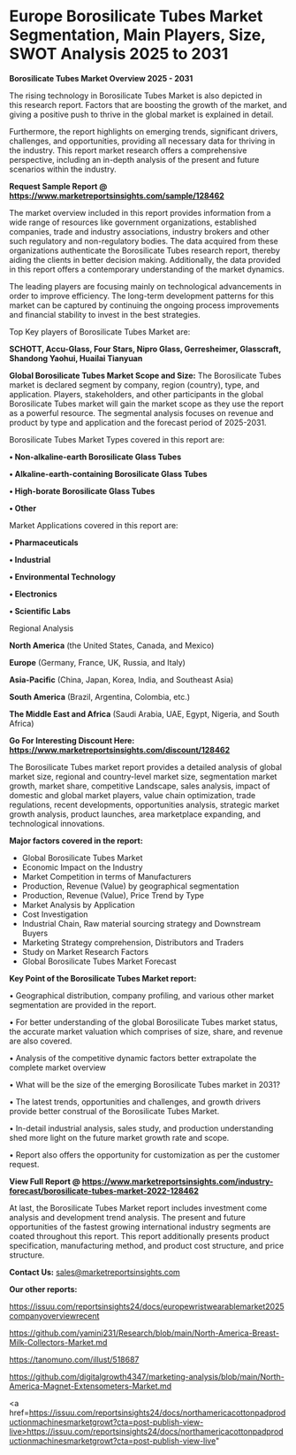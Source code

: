 # Europe Borosilicate Tubes Market Segmentation, Main Players, Size, SWOT Analysis 2025 to 2031

<Strong> Borosilicate Tubes Market Overview 2025 - 2031</strong>

The rising technology in Borosilicate Tubes Market is also depicted in this research report. Factors that are boosting the growth of the market, and giving a positive push to thrive in the global market is explained in detail.

Furthermore, the report highlights on emerging trends, significant drivers, challenges, and opportunities, providing all necessary data for thriving in the industry. This report market research offers a comprehensive perspective, including an in-depth analysis of the present and future scenarios within the industry.

<strong>Request Sample Report @ <a href=https://www.marketreportsinsights.com/sample/128462>https://www.marketreportsinsights.com/sample/128462</a></strong>

The market overview included in this report provides information from a wide range of resources like government organizations, established companies, trade and industry associations, industry brokers and other such regulatory and non-regulatory bodies. The data acquired from these organizations authenticate the Borosilicate Tubes research report, thereby aiding the clients in better decision making. Additionally, the data provided in this report offers a contemporary understanding of the market dynamics.

The leading players are focusing mainly on technological advancements in order to improve efficiency. The long-term development patterns for this market can be captured by continuing the ongoing process improvements and financial stability to invest in the best strategies.

Top Key players of Borosilicate Tubes Market are:

<strong>SCHOTT, Accu-Glass, Four Stars, Nipro Glass, Gerresheimer, Glasscraft, Shandong Yaohui, Huailai Tianyuan</strong>

<strong><b>Global Borosilicate Tubes Market Scope and Size:</b></strong>
The Borosilicate Tubes market is declared segment by company, region (country), type, and application. Players, stakeholders, and other participants in the global Borosilicate Tubes market will gain the market scope as they use the report as a powerful resource. The segmental analysis focuses on revenue and product by type and application and the forecast period of 2025-2031.

Borosilicate Tubes Market Types covered in this report are:

<strong>• Non-alkaline-earth Borosilicate Glass Tubes

• Alkaline-earth-containing Borosilicate Glass Tubes

• High-borate Borosilicate Glass Tubes

• Other</strong>

Market Applications covered in this report are:

<strong>• Pharmaceuticals

• Industrial

• Environmental Technology

• Electronics

• Scientific Labs</strong> 

Regional Analysis

<strong>North America</strong> (the United States, Canada, and Mexico)

<strong>Europe</strong> (Germany, France, UK, Russia, and Italy)

<strong>Asia-Pacific</strong> (China, Japan, Korea, India, and Southeast Asia)

<strong>South America</strong> (Brazil, Argentina, Colombia, etc.)

<strong>The Middle East and Africa</strong> (Saudi Arabia, UAE, Egypt, Nigeria, and South Africa)

<strong>Go For Interesting Discount Here: <a href=https://www.marketreportsinsights.com/discount/128462>https://www.marketreportsinsights.com/discount/128462</a></strong>

The Borosilicate Tubes market report provides a detailed analysis of global market size, regional and country-level market size, segmentation market growth, market share, competitive Landscape, sales analysis, impact of domestic and global market players, value chain optimization, trade regulations, recent developments, opportunities analysis, strategic market growth analysis, product launches, area marketplace expanding, and technological innovations.

<strong><b>Major factors covered in the report:</b></strong>
<ul>
  <li>Global Borosilicate Tubes Market </li>
  <li>Economic Impact on the Industry</li>
  <li>Market Competition in terms of Manufacturers</li>
  <li>Production, Revenue (Value) by geographical segmentation</li>
  <li>Production, Revenue (Value), Price Trend by Type</li>
  <li>Market Analysis by Application</li>
  <li>Cost Investigation</li>
  <li>Industrial Chain, Raw material sourcing strategy and Downstream Buyers</li>
  <li>Marketing Strategy comprehension, Distributors and Traders</li>
  <li>Study on Market Research Factors</li>
  <li>Global Borosilicate Tubes Market Forecast</li>
</ul>

<strong><b>Key Point of the Borosilicate Tubes Market report:</b></strong>

• Geographical distribution, company profiling, and various other market segmentation are provided in the report.

• For better understanding of the global Borosilicate Tubes market status, the accurate market valuation which comprises of size, share, and revenue are also covered.

• Analysis of the competitive dynamic factors better extrapolate the complete market overview

• What will be the size of the emerging Borosilicate Tubes market in 2031?

• The latest trends, opportunities and challenges, and growth drivers provide better construal of the Borosilicate Tubes Market.

• In-detail industrial analysis, sales study, and production understanding shed more light on the future market growth rate and scope.

• Report also offers the opportunity for customization as per the customer request.

<strong><b>View Full Report @ <a href=https://www.marketreportsinsights.com/industry-forecast/borosilicate-tubes-market-2022-128462>https://www.marketreportsinsights.com/industry-forecast/borosilicate-tubes-market-2022-128462</a></b></strong>


At last, the Borosilicate Tubes Market report includes investment come analysis and development trend analysis. The present and future opportunities of the fastest growing international industry segments are coated throughout this report. This report additionally presents product specification, manufacturing method, and product cost structure, and price structure.

<strong>Contact Us:</strong>
sales@marketreportsinsights.com

<strong>Our other reports:</strong>

<a href=https://issuu.com/reportsinsights24/docs/europewristwearablemarket2025companyoverviewrecent>https://issuu.com/reportsinsights24/docs/europewristwearablemarket2025companyoverviewrecent</a>

<a href=https://github.com/yamini231/Research/blob/main/North-America-Breast-Milk-Collectors-Market.md>https://github.com/yamini231/Research/blob/main/North-America-Breast-Milk-Collectors-Market.md</a>

<a href=https://tanomuno.com/illust/518687>https://tanomuno.com/illust/518687</a>

<a href=https://github.com/digitalgrowth4347/marketing-analysis/blob/main/North-America-Magnet-Extensometers-Market.md>https://github.com/digitalgrowth4347/marketing-analysis/blob/main/North-America-Magnet-Extensometers-Market.md</a>

<a href=https://issuu.com/reportsinsights24/docs/northamericacottonpadproductionmachinesmarketgrowt?cta=post-publish-view-live>https://issuu.com/reportsinsights24/docs/northamericacottonpadproductionmachinesmarketgrowt?cta=post-publish-view-live</a>"
